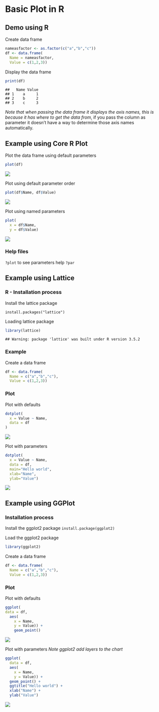 # Basic Plot in R


## Demo using R

Create data frame

``` r
nameasfactor <- as.factor(c("a","b","c"))
df <- data.frame(
  Name = nameasfactor,
  Value = c(1,2,3))
```

Display the data frame

``` r
print(df)
```

    ##   Name Value
    ## 1    a     1
    ## 2    b     2
    ## 3    c     3

*Note that when passing the data frame it displays the axis names, this
is because it has where to get the data from*, if you pass the column as
parameter it doesn’t have a way to determine those axis names
automatically.

## Example using Core R Plot

Plot the data frame using default parameters

``` r
plot(df)
```

![](../../images/statistics/basic_plot_1.png)<!-- -->

Plot using default parameter order

``` r
plot(df$Name, df$Value)
```

![](../../images/statistics/basic_plot_2.png)<!-- -->

Plot using named parameters

``` r
plot(  
  x = df$Name,
  y = df$Value)
```

![](../../images/statistics/basic_plot_3.png)<!-- -->


### Help files

`?plot` to see parameters help `?par`

## Example using Lattice

### R - Installation process

Install the lattice package

`install.packages("lattice")`

Loading lattice package

``` r
library(lattice)
```

    ## Warning: package 'lattice' was built under R version 3.5.2

### Example

Create a data frame

``` r
df <- data.frame(
  Name = c("a","b","c"),
  Value = c(1,2,3))
```

### Plot

Plot with defaults

``` r
dotplot(
  x = Value ~ Name,
  data = df
)
```

![](./../../images/statistics/lattice_1.png)

Plot with parameters

``` r
dotplot(
  x = Value ~ Name,
  data = df,
  main="Hello world",
  xlab="Name",
  ylab="Value")
```

![](../../images/statistics/lattice_2.png)

## Example using GGPlot

### Installation process

Install the ggplot2 package
`install.package(ggplot2)`

Load the ggplot2 package

``` r
library(ggplot2)
```

Create a data frame

``` r
df <- data.frame(
  Name = c("a","b","c"),
  Value = c(1,2,3))
```

### Plot

Plot with defaults

``` r
ggplot(
data = df,
  aes(
    x = Name,
    y = Value)) +
    geom_point()
```

![](../../images/statistics/ggplot_1.png)

Plot with parameters
*Note ggplot2 add layers to the chart*

``` r
ggplot(
  data = df,
  aes(
    x = Name,
    y = Value)) +
  geom_point() +
  ggtitle("Hello world") + 
  xlab("Name") +
  ylab("Value")
```

![](../../images/statistics/ggplot_2.png)